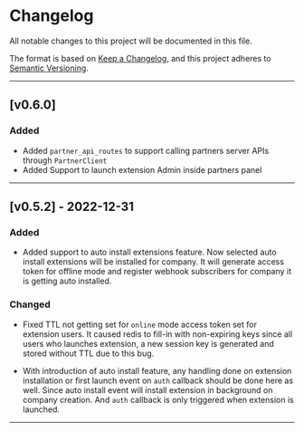 # Changelog
All notable changes to this project will be documented in this file.

The format is based on [Keep a Changelog](https://keepachangelog.com/en/1.0.0/),
and this project adheres to [Semantic Versioning](https://semver.org/spec/v2.0.0.html).

---
## [v0.6.0]
### Added
- Added `partner_api_routes` to support calling partners server APIs through `PartnerClient`
- Added Support to launch extension Admin inside partners panel

---
## [v0.5.2] - 2022-12-31
### Added
- Added support to auto install extensions feature. Now selected auto install extensions will be installed for company. It will generate access token for offline mode and register webhook subscribers for company it is getting auto installed.

### Changed
- Fixed TTL not getting set for `online` mode access token set for extension users. It caused redis to fill-in with non-expiring keys since all users who launches extension, a new session key is generated and stored without TTL due to this bug. 

- With introduction of auto install feature, any handling done on extension installation or first launch event on `auth` callback should be done here as well. Since auto install event will install extension in background on company creation. And `auth` callback is only triggered when extension is launched.
---